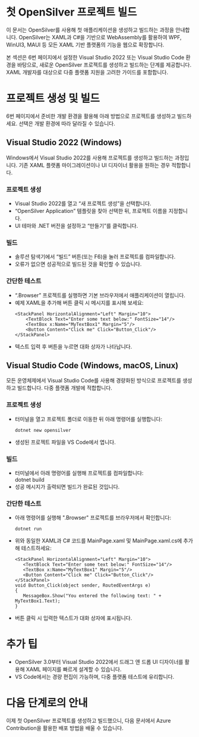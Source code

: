 # 첫 OpenSilver 프로젝트 빌드  
이 문서는 OpenSilver를 사용해 첫 애플리케이션을 생성하고 빌드하는 과정을 안내합니다. OpenSilver는 XAML과 C#을 기반으로 WebAssembly를 활용하여 WPF, WinUI3, MAUI 등 모든 XAML 기반 플랫폼의 기능을 웹으로 확장합니다.

본 섹션은 6번 페이지에서 설정한 Visual Studio 2022 또는 Visual Studio Code 환경을 바탕으로, 새로운 OpenSilver 프로젝트를 생성하고 빌드하는 단계를 제공합니다. XAML 개발자를 대상으로 다중 플랫폼 지원을 고려한 가이드를 포함합니다.

# 프로젝트 생성 및 빌드  
6번 페이지에서 준비한 개발 환경을 활용해 아래 방법으로 프로젝트를 생성하고 빌드하세요. 선택은 개발 환경에 따라 달라질 수 있습니다.

## Visual Studio 2022 (Windows)  
Windows에서 Visual Studio 2022를 사용해 프로젝트를 생성하고 빌드하는 과정입니다. 기존 XAML 플랫폼 마이그레이션이나 UI 디자이너 활용을 원하는 경우 적합합니다.  

### 프로젝트 생성  
- Visual Studio 2022를 열고 “새 프로젝트 생성”을 선택합니다.  
- “OpenSilver Application” 템플릿을 찾아 선택한 뒤, 프로젝트 이름을 지정합니다.  
- UI 테마와 .NET 버전을 설정하고 “만들기”를 클릭합니다.  

### 빌드  
- 솔루션 탐색기에서 “빌드” 버튼(또는 F6)을 눌러 프로젝트를 컴파일합니다.  
- 오류가 없으면 성공적으로 빌드된 것을 확인할 수 있습니다.  

### 간단한 테스트  
- “.Browser” 프로젝트를 실행하면 기본 브라우저에서 애플리케이션이 열립니다.  
- 예제 XAML을 추가해 버튼 클릭 시 메시지를 표시해 보세요:  
    ```
    <StackPanel HorizontalAlignment="Left" Margin="10">  
        <TextBlock Text="Enter some text below:" FontSize="14"/>  
        <TextBox x:Name="MyTextBox1" Margin="5"/>  
        <Button Content="Click me" Click="Button_Click"/>  
    </StackPanel>  
    ```
- 텍스트 입력 후 버튼을 누르면 대화 상자가 나타납니다.

## Visual Studio Code (Windows, macOS, Linux)  
모든 운영체제에서 Visual Studio Code를 사용해 경량화된 방식으로 프로젝트를 생성하고 빌드합니다. 다중 플랫폼 개발에 적합합니다.  

### 프로젝트 생성  
- 터미널을 열고 프로젝트 폴더로 이동한 뒤 아래 명령어를 실행합니다:  
    ```
    dotnet new opensilver  
    ```
- 생성된 프로젝트 파일을 VS Code에서 엽니다.  

### 빌드  
- 터미널에서 아래 명령어를 실행해 프로젝트를 컴파일합니다:  
    dotnet build  
- 성공 메시지가 출력되면 빌드가 완료된 것입니다.  

### 간단한 테스트  
- 아래 명령어를 실행해 ".Browser" 프로젝트를 브라우저에서 확인합니다:  
    ```
    dotnet run  
    ```
- 위와 동일한 XAML과 C# 코드를 MainPage.xaml 및 MainPage.xaml.cs에 추가해 테스트하세요:  
     ```
    <StackPanel HorizontalAlignment="Left" Margin="10">  
        <TextBlock Text="Enter some text below:" FontSize="14"/>  
        <TextBox x:Name="MyTextBox1" Margin="5"/>  
        <Button Content="Click me" Click="Button_Click"/>  
    </StackPanel>  
    void Button_Click(object sender, RoutedEventArgs e)  
    {  
        MessageBox.Show("You entered the following text: " + MyTextBox1.Text);  
    }  
    ```
- 버튼 클릭 시 입력한 텍스트가 대화 상자에 표시됩니다.

# 추가 팁  
- OpenSilver 3.0부터 Visual Studio 2022에서 드래그 앤 드롭 UI 디자이너를 활용해 XAML 페이지를 빠르게 설계할 수 있습니다.  
- VS Code에서는 경량 편집이 가능하며, 다중 플랫폼 테스트에 유리합니다.  

# 다음 단계로의 안내  
이제 첫 OpenSilver 프로젝트를 생성하고 빌드했으니, 다음 문서에서 Azure Contribution을 활용한 배포 방법을 배울 수 있습니다.